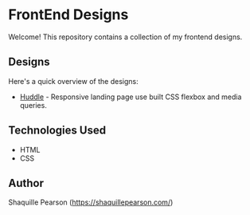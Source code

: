 # FrontEnd Designs

Welcome! This repository contains a collection of my frontend designs.

## Designs

Here's a quick overview of the designs:

* [Huddle](./huddle-landing-page-with-single-introductory-section-master) - Responsive landing page use built CSS flexbox and media queries.

## Technologies Used

* HTML 
* CSS

## Author

Shaquille Pearson (https://shaquillepearson.com/)
